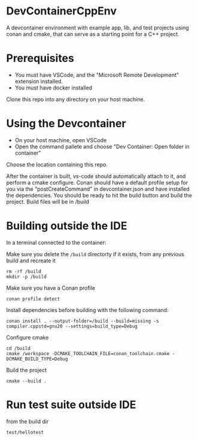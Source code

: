 # DevContainerCppEnv
A devcontainer environment with example app, lib, and test projects using conan and cmake, that can serve as a starting point for a C++ project.

# Prerequisites
- You must have VSCode, and the "Microsoft Remote Development" extension installed.
- You must have docker installed

Clone this repo into any directory on your host machine.

# Using the Devcontainer
- On your host machine, open VSCode
- Open the command pallete and choose "Dev Container: Open folder in container"

Choose the location containing this repo.

After the container is built, vs-code should automatically attach to it, and perform a cmake configure.
Conan should have a default profile setup for you via the "postCreateCommand" in devcontainer.json and have installed the dependencies.
You should be ready to hit the build button and build the project. Build files will be in /build

# Building outside the IDE
In a terminal connected to the container:

Make sure you delete the `/build` directorty if it exists, from any previous build and recreate it
```
rm -rf /build
mkdir -p /build
```

Make sure you have a Conan profile
```
conan profile detect
```

Install dependencies before building with the following command:
```
conan install . --output-folder=/build --build=missing -s compiler.cppstd=gnu20 --settings=build_type=Debug
```

Configure cmake
```
cd /build
cmake /workspace -DCMAKE_TOOLCHAIN_FILE=conan_toolchain.cmake -DCMAKE_BUILD_TYPE=Debug
```

Build the project
```
cmake --build .
```

# Run test suite outside IDE
from the build dir
```
test/hellotest
```